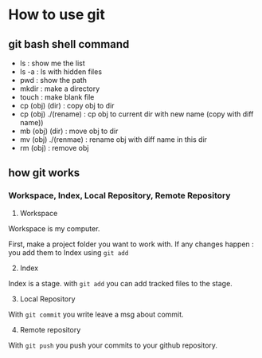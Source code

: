 # How to use git

## git bash shell command
- ls : show me the list
- ls -a : ls with hidden files
- pwd : show the path
- mkdir : make a directory
- touch : make blank file
- cp (obj) (dir) : copy obj to dir
- cp (obj) ./(rename) : cp obj to current dir with new name (copy with diff name))
- mb (obj) (dir) : move obj to dir
- mv (obj) ./(renmae) : rename obj with diff name in this dir
- rm (obj) : remove obj


## how git works

### Workspace, Index, Local Repository, Remote Repository

1. Workspace

Workspace is my computer.

First, make a project folder you want to work with.
If any changes happen : you add them to Index using `git add`

2. Index

Index is a stage.
with `git add` you can add tracked files to the stage.

3. Local Repository

With `git commit` you write leave a msg about commit.

4. Remote repository

With `git push` you push your commits to your github repository.



